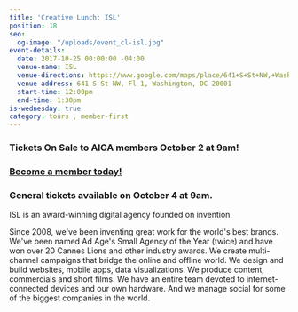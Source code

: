 ```yaml
---
title: 'Creative Lunch: ISL'
position: 18
seo:
  og-image: "/uploads/event_cl-isl.jpg"
event-details:
  date: 2017-10-25 00:00:00 -04:00
  venue-name: ISL
  venue-directions: https://www.google.com/maps/place/641+S+St+NW,+Washington,+DC+20001/@38.9145299,-77.0233145,17z/data=!3m1!4b1!4m5!3m4!1s0x89b7b7f00f4dd9df:0x71b9f72e645be48f!8m2!3d38.9145299!4d-77.0211258
  venue-address: 641 S St NW, Fl 1, Washington, DC 20001
  start-time: 12:00pm
  end-time: 1:30pm
is-wednesday: true
category: tours , member-first
---
```


### Tickets On Sale to AIGA members October 2 at 9am! 

### [Become a member today!](https://dc.aiga.org/membership/membership-rates/)

### General tickets available on October 4 at 9am.

ISL is an award-winning digital agency founded on invention.

Since 2008, we've been inventing great work for the world's best brands. We've been named Ad Age's Small Agency of the Year (twice) and have won over 20 Cannes Lions and other industry awards. We create multi-channel campaigns that bridge the online and offline world. We design and build websites, mobile apps, data visualizations. We produce content, commercials and short films. We have an entire team devoted to internet-connected devices and our own hardware. And we manage social for some of the biggest companies in the world.
